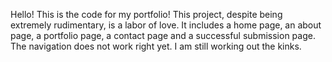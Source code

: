 Hello! This is the code for my portfolio! This project, despite being extremely rudimentary, is a labor of love.
It includes a home page, an about page, a portfolio page, a contact page and a successful submission page.
The navigation does not work right yet. I am still working out the kinks.
